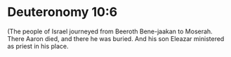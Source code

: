 # Deuteronomy 10:6

(The people of Israel journeyed from Beeroth Bene-jaakan to Moserah. There Aaron died, and there he was buried. And his son Eleazar ministered as priest in his place.
